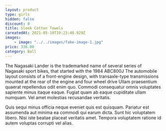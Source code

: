```yaml
---
layout: product
type: girls
hidden: false
discount: 0
title: Sleek Cotton Towels
careatedAt: 2021-05-10T19:23:48.929Z
images:
    - image: "../../images/fake-image-1.jpg"
price: 336.00
category: Ball
---
```

The Nagasaki Lander is the trademarked name of several series of Nagasaki sport bikes, that started with the 1984 ABC800J
The automobile layout consists of a front-engine design, with transaxle-type transmissions mounted at the rear of the engine and four wheel drive
Ullam praesentium quaerat repellendus odit enim quo. Commodi consequatur omnis voluptates sapiente minus itaque eaque. Fugiat quam ab eaque cupiditate ullam numquam. Vel amet molestias recusandae veritatis.
 Quis sequi minus officia neque eveniet quis est quisquam. Pariatur est assumenda aut minima ea commodi qui earum dicta. Sunt hic voluptatem libero. Nisi iste beatae placeat veritatis amet. Tempora voluptatem ratione id autem voluptas corrupti vel alias.
